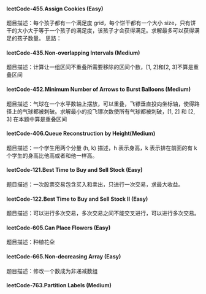 #### leetCode-455.Assign Cookies (Easy)
题目描述：每个孩子都有一个满足度 grid，每个饼干都有一个大小 size，只有饼干的大小大于等于一个孩子的满足度，该孩子才会获得满足。求解最多可以获得满足的孩子数量。
思路：
#### leetCode-435.Non-overlapping Intervals (Medium)
题目描述：计算让一组区间不重叠所需要移除的区间个数，[1, 2]和[2, 3]不算是重叠区间
#### leetCode-452.Minimum Number of Arrows to Burst Balloons (Medium)
题目描述：气球在一个水平数轴上摆放，可以重叠，飞镖垂直投向坐标轴，使得路径上的气球都被刺破。求解最小的投飞镖次数使所有气球都被刺破，[1, 2] 和 [2, 3] 在本题中算是重叠区间
#### leetCode-406.Queue Reconstruction by Height(Medium)
题目描述：一个学生用两个分量 (h, k) 描述，h 表示身高，k 表示排在前面的有 k 个学生的身高比他高或者和他一样高。
#### leetCode-121.Best Time to Buy and Sell Stock (Easy)
题目描述：一次股票交易包含买入和卖出，只进行一次交易，求最大收益。
#### leetCode-122.Best Time to Buy and Sell Stock II (Easy)
题目描述：可以进行多次交易，多次交易之间不能交叉进行，可以进行多次交易。
#### leetCode-605.Can Place Flowers (Easy)
题目描述：种植花朵
#### leetCode-665.Non-decreasing Array (Easy)
题目描述：修改一个数成为非递减数组
#### leetCode-763.Partition Labels (Medium)